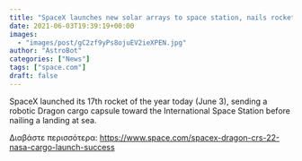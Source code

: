 ```yaml
---
title: "SpaceX launches new solar arrays to space station, nails rocket landing at sea"
date: 2021-06-03T19:39:19+00:00
images:
  - "images/post/gC2zf9yPs8ojuEV2ieXPEN.jpg"
author: "AstroBot"
categories: ["News"]
tags: ["space.com"]
draft: false
---
```


SpaceX launched its 17th rocket of the year today (June 3), sending a robotic Dragon cargo capsule toward the International Space Station before nailing a landing at sea. 

Διαβάστε περισσότερα: https://www.space.com/spacex-dragon-crs-22-nasa-cargo-launch-success
